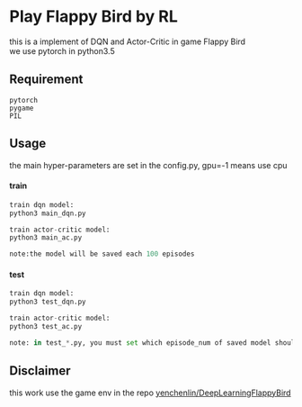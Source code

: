 # Play Flappy Bird by RL  

this is a implement of DQN and Actor-Critic in game Flappy Bird  
we use pytorch in python3.5

## Requirement
```
pytorch
pygame
PIL
```

    
    
## Usage
the main hyper-parameters are set in the config.py, gpu=-1 means use cpu
#### train
```python
train dqn model:
python3 main_dqn.py

train actor-critic model:
python3 main_ac.py

note:the model will be saved each 100 episodes
```
#### test
```python
train dqn model:
python3 test_dqn.py

train actor-critic model:
python3 test_ac.py

note: in test_*.py, you must set which episode_num of saved model should be load to be tested
```

## Disclaimer
this work use the game env in the repo [yenchenlin/DeepLearningFlappyBird](https://github.com/yenchenlin/DeepLearningFlappyBird)